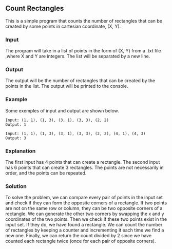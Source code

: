 ## Count Rectangles 

This is a simple program that counts the number of rectangles that can be created by some points in cartesian coordinate, (X, Y).

### Input
The program will take in a list of points in the form of (X, Y) from a .txt file ,where X and Y are integers. The list will be separated by a new line.
### Output
The output will be the number of rectangles that can be created by the points in the list. The output will be printed to the console.

### Example
Some exemples of input and output are shown below.

```
Input: (1, 1), (1, 3), (3, 1), (3, 3), (2, 2)
Output: 1

Input: (1, 1), (1, 3), (3, 1), (3, 3), (2, 2), (4, 1), (4, 3)
Output: 3

```

### Explanation

The first input has 4 points that can create a rectangle. The second input has 6 points that can create 3 rectangles. The points are not necessarily in order, and the points can be repeated.

### Solution
To solve the problem, we can compare every pair of points in the input set and check if 
they can form the opposite corners of a rectangle. 
If two points are not on the same row or column, they can be two opposite corners of a rectangle. 
We can generate the other two corners by swapping the x and y coordinates of the two points. 
Then we check if these two points exist in the input set.
If they do, we have found a rectangle. 
We can count the number of rectangles by keeping a counter and incrementing it each time we find a new one. 
Finally, we can return the count divided by 2 since we have counted each rectangle twice (once for each pair of opposite corners).
